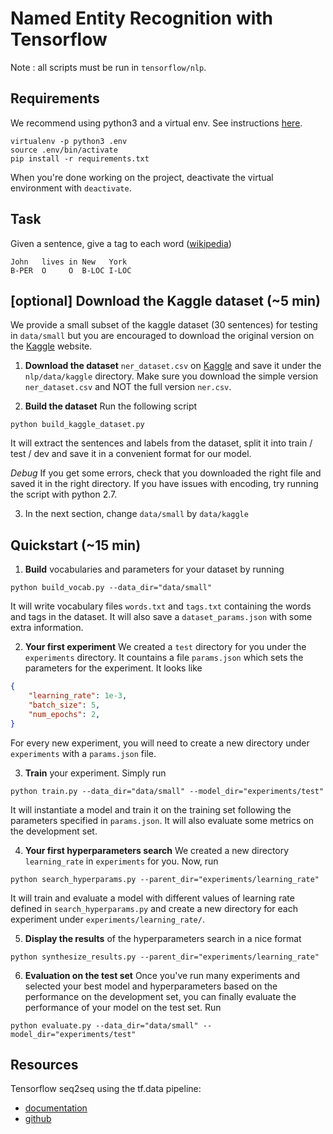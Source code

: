 # Named Entity Recognition with Tensorflow

Note : all scripts must be run in `tensorflow/nlp`.

## Requirements

We recommend using python3 and a virtual env. See instructions [here](https://cs230-stanford.github.io/project-starter-code.html).

```
virtualenv -p python3 .env
source .env/bin/activate
pip install -r requirements.txt
```

When you're done working on the project, deactivate the virtual environment with `deactivate`.

## Task

Given a sentence, give a tag to each word ([wikipedia](https://en.wikipedia.org/wiki/Named-entity_recognition))

```
John   lives in New   York
B-PER  O     O  B-LOC I-LOC
```

## [optional] Download the Kaggle dataset (~5 min)

We provide a small subset of the kaggle dataset (30 sentences) for testing in `data/small` but you are encouraged to download the original version on the [Kaggle](https://www.kaggle.com/abhinavwalia95/entity-annotated-corpus/data) website.

1. __Download the dataset__ `ner_dataset.csv` on [Kaggle](https://www.kaggle.com/abhinavwalia95/entity-annotated-corpus/data) and save it under the `nlp/data/kaggle` directory. Make sure you download the simple version `ner_dataset.csv` and NOT the full version `ner.csv`.

2. __Build the dataset__ Run the following script

```
python build_kaggle_dataset.py
```

It will extract the sentences and labels from the dataset, split it into train / test / dev and save it in a convenient format for our model.

*Debug* If you get some errors, check that you downloaded the right file and saved it in the right directory. If you have issues with encoding, try running the script with python 2.7.

3. In the next section, change `data/small` by `data/kaggle`


## Quickstart (~15 min)

1. __Build__ vocabularies and parameters for your dataset by running

```
python build_vocab.py --data_dir="data/small"
```

It will write vocabulary files `words.txt` and `tags.txt` containing the words and tags in the dataset. It will also save a `dataset_params.json` with some extra information.

2. __Your first experiment__ We created a `test` directory for you under the `experiments` directory. It countains a file `params.json` which sets the parameters for the experiment. It looks like

```json
{
    "learning_rate": 1e-3,
    "batch_size": 5,
    "num_epochs": 2,
}
```

For every new experiment, you will need to create a new directory under `experiments` with a `params.json` file.

3. __Train__ your experiment. Simply run

```
python train.py --data_dir="data/small" --model_dir="experiments/test"
```


It will instantiate a model and train it on the training set following the parameters specified in `params.json`. It will also evaluate some metrics on the development set.

4. __Your first hyperparameters search__ We created a new directory `learning_rate` in `experiments` for you. Now, run

```
python search_hyperparams.py --parent_dir="experiments/learning_rate"
```

It will train and evaluate a model with different values of learning rate defined in `search_hyperparams.py` and create a new directory for each experiment under `experiments/learning_rate/`.

5. __Display the results__ of the hyperparameters search in a nice format

```
python synthesize_results.py --parent_dir="experiments/learning_rate"
```

6. __Evaluation on the test set__ Once you've run many experiments and selected your best model and hyperparameters based on the performance on the development set, you can finally evaluate the performance of your model on the test set. Run

```
python evaluate.py --data_dir="data/small" --model_dir="experiments/test"
```


## Resources

Tensorflow seq2seq using the tf.data pipeline:
- [documentation](https://www.tensorflow.org/tutorials/seq2seq)
- [github](https://github.com/tensorflow/nmt/)
